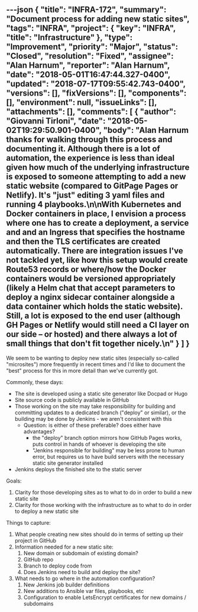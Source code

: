 ---json
{
  "title": "INFRA-172",
  "summary": "Document process for adding new static sites",
  "tags": "INFRA",
  "project": {
    "key": "INFRA",
    "title": "Infrastructure"
  },
  "type": "Improvement",
  "priority": "Major",
  "status": "Closed",
  "resolution": "Fixed",
  "assignee": "Alan Harnum",
  "reporter": "Alan Harnum",
  "date": "2018-05-01T16:47:44.327-0400",
  "updated": "2018-07-17T09:55:42.743-0400",
  "versions": [],
  "fixVersions": [],
  "components": [],
  "environment": null,
  "issueLinks": [],
  "attachments": [],
  "comments": [
    {
      "author": "Giovanni Tirloni",
      "date": "2018-05-02T19:29:50.901-0400",
      "body": "Alan Harnum thanks for walking through this process and documenting it. Although there is a lot of automation, the experience is less than ideal given how much of the underlying infrastructure is exposed to someone attempting to add a new static website (compared to GitPage Pages or Netlify). It's \"just\" editing 3 yaml files and running 4 playbooks.\n\nWith Kubernetes and Docker containers in place, I envision a process where one has to create a deployment, a service and and an Ingress that specifies the hostname and then the TLS certificates are created automatically. There are integration issues I've not tackled yet, like how this setup would create Route53 records or where/how the Docker containers would be versioned appropriately (likely a Helm chat that accept parameters to deploy a nginx sidecar container alongside a data container which holds the static website). Still, a lot is exposed to the end user (although GH Pages or Netlify would still need a CI layer on our side – or hosted) and there always a lot of small things that don't fit together nicely.\n"
    }
  ]
}
---
We seem to be wanting to deploy new static sites (especially so-called "microsites") more frequently in recent times and I'd like to document the "best" process for this in more detail than we've currently got.

Commonly, these days:

* The site is developed using a static site generator like Docpad or Hugo
* Site source code is publicly available in GitHub
* Those working on the site may take responsibility for building and committing updates to a dedicated branch ("deploy" or similar), or the building may be done by Jenkins - we aren't consistent with this
  * Question: is either of these preferable? does either have advantages?
    * the "deploy" branch option mirrors how GitHub Pages works, puts control in hands of whoever is developing the site
    * "Jenkins responsible for building" may be less prone to human error, but requires us to have build servers with the necessary static site generator installed
* Jenkins deploys the finished site to the static server

Goals:

1. Clarity for those developing sites as to what to do in order to build a new static site
2. Clarity for those working with the infrastructure as to what to do in order to deploy a new static site

Things to capture:

1. What people creating new sites should do in terms of setting up their project in GitHub
2. Information needed for a new static site:
   1. New domain or subdomain of existing domain?
   2. GitHub repo
   3. Branch to deploy code from
   4. Does Jenkins need to build and deploy the site?
3. What needs to go where in the automation configuration?
   1. New Jenkins job builder definitions
   2. New additions to Ansible var files, playbooks, etc
   3. Configuration to enable LetsEncrypt certificates for new domains / subdomains

 

        